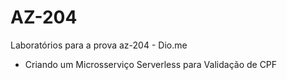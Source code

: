 # AZ-204
Laboratórios para a prova az-204 - Dio.me

- Criando um Microsserviço Serverless para Validação de CPF
